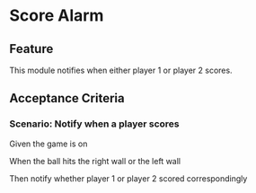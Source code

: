 # Score Alarm

## Feature

This module notifies when either player 1 or player 2 scores.

## Acceptance Criteria

### Scenario: Notify when a player scores

  Given the game is on

  When the ball hits the right wall or the left wall

  Then notify whether player 1 or player 2 scored correspondingly
